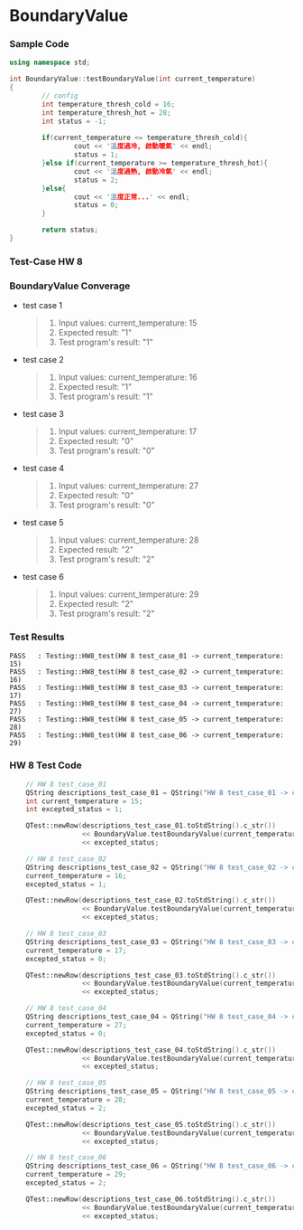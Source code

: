 # BoundaryValue

### Sample Code
```c++
using namespace std;

int BoundaryValue::testBoundaryValue(int current_temperature)
{
        // config
        int temperature_thresh_cold = 16;
        int temperature_thresh_hot = 28;
        int status = -1;
        
        if(current_temperature <= temperature_thresh_cold){
                cout << '溫度過冷, 啟動暖氣' << endl;
                status = 1;
        }else if(current_temperature >= temperature_thresh_hot){
                cout << '溫度過熱, 啟動冷氣' << endl;
                status = 2;
        }else{
                cout << '溫度正常...' << endl;
                status = 0;
        }

        return status;
}

```


### Test-Case HW 8

### BoundaryValue Converage
* test case 1 
    >1. Input values: current_temperature: 15 
    >2. Expected result: "1"
    >3. Test program's result: "1"
* test case 2
    >1. Input values: current_temperature: 16
    >2. Expected result: "1"
    >3. Test program's result: "1"
* test case 3 
    >1. Input values: current_temperature: 17
    >2. Expected result: "0"
    >3. Test program's result: "0"
* test case 4
    >1. Input values: current_temperature: 27
    >2. Expected result: "0"
    >3. Test program's result: "0"
* test case 5
    >1. Input values: current_temperature: 28
    >2. Expected result: "2"
    >3. Test program's result: "2"
* test case 6
    >1. Input values: current_temperature: 29
    >2. Expected result: "2"
    >3. Test program's result: "2"


### Test Results
```
PASS   : Testing::HW8_test(HW 8 test_case_01 -> current_temperature: 15)
PASS   : Testing::HW8_test(HW 8 test_case_02 -> current_temperature: 16)
PASS   : Testing::HW8_test(HW 8 test_case_03 -> current_temperature: 17)
PASS   : Testing::HW8_test(HW 8 test_case_04 -> current_temperature: 27)
PASS   : Testing::HW8_test(HW 8 test_case_05 -> current_temperature: 28)
PASS   : Testing::HW8_test(HW 8 test_case_06 -> current_temperature: 29)
```


### HW 8 Test Code
```c++
    // HW 8 test_case_01
    QString descriptions_test_case_01 = QString("HW 8 test_case_01 -> current_temperature: 15");
    int current_temperature = 15;
    int excepted_status = 1;

    QTest::newRow(descriptions_test_case_01.toStdString().c_str())
                  << BoundaryValue.testBoundaryValue(current_temperature)
                  << excepted_status;

    // HW 8 test_case_02
    QString descriptions_test_case_02 = QString("HW 8 test_case_02 -> current_temperature: 16");
    current_temperature = 16;
    excepted_status = 1;

    QTest::newRow(descriptions_test_case_02.toStdString().c_str())
                  << BoundaryValue.testBoundaryValue(current_temperature)
                  << excepted_status;

    // HW 8 test_case_03
    QString descriptions_test_case_03 = QString("HW 8 test_case_03 -> current_temperature: 17");
    current_temperature = 17;
    excepted_status = 0;

    QTest::newRow(descriptions_test_case_03.toStdString().c_str())
                  << BoundaryValue.testBoundaryValue(current_temperature)
                  << excepted_status;

    // HW 8 test_case_04
    QString descriptions_test_case_04 = QString("HW 8 test_case_04 -> current_temperature: 27");
    current_temperature = 27;
    excepted_status = 0;

    QTest::newRow(descriptions_test_case_04.toStdString().c_str())
                  << BoundaryValue.testBoundaryValue(current_temperature)
                  << excepted_status;

    // HW 8 test_case_05
    QString descriptions_test_case_05 = QString("HW 8 test_case_05 -> current_temperature: 28");
    current_temperature = 28;
    excepted_status = 2;

    QTest::newRow(descriptions_test_case_05.toStdString().c_str())
                  << BoundaryValue.testBoundaryValue(current_temperature)
                  << excepted_status;

    // HW 8 test_case_06
    QString descriptions_test_case_06 = QString("HW 8 test_case_06 -> current_temperature: 29");
    current_temperature = 29;
    excepted_status = 2;

    QTest::newRow(descriptions_test_case_06.toStdString().c_str())
                  << BoundaryValue.testBoundaryValue(current_temperature)
                  << excepted_status;
```
